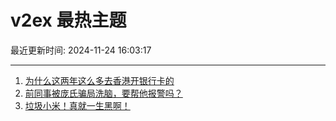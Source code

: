 # v2ex 最热主题

最近更新时间: 2024-11-24 16:03:17

--- 
1. [为什么这两年这么多去香港开银行卡的](https://www.v2ex.com/t/1092108) 
2. [前同事被庞氏骗局洗脑，要帮他报警吗？](https://www.v2ex.com/t/1092133) 
3. [垃圾小米！真就一生黑啊！](https://www.v2ex.com/t/1092146) 
